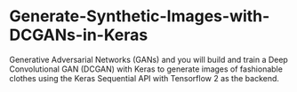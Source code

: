 # Generate-Synthetic-Images-with-DCGANs-in-Keras
 Generative Adversarial Networks (GANs) and you will build and train a Deep Convolutional GAN (DCGAN) with Keras to generate images of fashionable clothes  using the Keras Sequential API with Tensorflow 2 as the backend.

